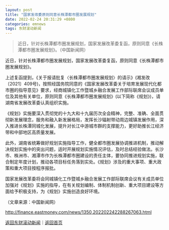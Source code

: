 ```yaml
---
layout: post
title: "国家发改委原则同意长株潭都市圈发展规划"
date: 2022-02-24 20:31:29 +0800
categories: emnews
tags: 东财滚动新闻
---
```

> 近日，针对长株潭都市圈发展规划，国家发展改革委复函，原则同意《长株潭都市圈发展规划》。（中国新闻网）

<p>近日，针对长株潭都市圈发展规划，国家发展改革委复函，原则同意《长株潭都市圈发展规划》。</p>
 <p>上述复函提到，《关于报请批复〈长株潭都市圈发展规划〉的请示》(湘发改〔2021〕409号)，按照经国务院同意的《国家发展改革委关于培育发展现代化都市圈的指导意见》要求，经商城镇化工作暨城乡融合发展工作部际联席会议成员单位及其他有关单位，原则同意《长株潭都市圈发展规划》(以下简称《规划》)，请湖南省发展改革委认真组织实施。</p>
 <p>《规划》实施要深入贯彻党的十九大和十九届历次全会精神，完整、准确、全面贯彻新发展理念，服务和融入新发展格局，发挥长沙辐射带动周边城镇发展作用，深入推进长株潭同城化发展，提升对长江中游城市群的支撑能力，更好助推长江经济带和中部地区高质量发展。</p>
 <p>此外，湖南省统筹做好规划实施指导工作，健全都市圈发展协调推进机制，推动解决规划实施中的突出问题，适时开展规划实施情况评估，及时总结经验做法。长沙市、株洲市、湘潭市作为长株潭都市圈建设的责任主体，要协同推进规划实施，联合制定年度计划，推动各项目标任务落到实处。《规划》涉及的重大事项、重大政策和重大项目按程序报批。</p>
 <p>国家发展改革委将会同城镇化工作暨城乡融合发展工作部际联席会议有关成员单位加强对《规划》实施的指导，在有关规划编制、体制机制创新、重大项目建设等方面给予积极支持，为《规划》实施创造良好环境。</p><p class="em_media">（文章来源：中国新闻网）</p>

<http://finance.eastmoney.com/news/1350,202202242288267063.html>

[返回东财滚动新闻](//finews.withounder.com/emnews/)｜[返回首页](//finews.withounder.com/)